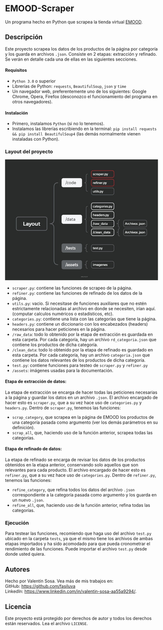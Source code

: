 # EMOOD-Scraper

Un programa hecho en Python que scrapea la tienda virtual [EMOOD](https://www.emoodmarket.com/). 

## Descripción

Este proyecto scrapea los datos de los productos de la página por categoría y los guarda en archivos `.json`. Consiste en 2 etapas: extracción y refinado. Se verán en detalle cada una de ellas en las siguientes secciones.

#### Requisitos

* `Python 3.0` o superior
* Librerías de Python: `requests`, `BeautifulSoup`, `json` y `time`
* Un navegador web, preferentemente uno de los siguientes: Google Chrome, Opera, Firefox (desconozco el funcionamiento del programa en otros navegadores).

#### Instalación

* Primero, instalamos `Python` (si no lo tenemos).
* Instalamos las librerías escribiendo en la terminal: `pip install requests && pip install BeautifulSoup4` (las demás normalmente vienen instaladas con Python).

### Layout del proyecto 

![Ubicación de los archivos en el directorio](https://github.com/fasiluva/EMOOD-Scrap/blob/main/assets/Layout.jpg)

* `scraper.py`: contiene las funciones de scrapeo de la página.
* `refiner.py`: contiene las funciones de refinado de los datos de la página.
* `utils.py`: vacio. Si necesitase de funciones auxiliares que no estén estrictamente relacionadas al archivo en donde se necesiten, irían aquí. (computar calculos numéricos o estadísticos, etc). 
* `categories.py`: contiene una lista con las categorías que tiene la página.
* `headers.py`: contiene un diccionario con los encabezados (headers) necesarios para hacer peticiones en la página.
* `/raw_data`: todo lo obtenido por la etapa de extracción es guardada en esta carpeta. Por cada categoría, hay un archivo `rd_categoria.json` que contiene los productos de dicha categoría.
* `/clean_data`: todo lo obtenido por la etapa de refinado es guardado en esta carpeta. Por cada categoría, hay un archivo `categoria.json` que contiene los datos relevantes de los productos de dicha categoría.
* `test.py`: contiene funciones para testeo de `scraper.py` y `refiner.py`
* `/assets`: imágenes usadas para la documentación. 

#### Etapa de extracción de datos: 

La etapa de extracción se encarga de hacer todas las peticiones necesarias a la página y guardar los datos en un archivo `.json`. El archivo encargado de hacer esto es `scraper.py`, que a su vez hace uso de `categories.py` y `headers.py`. Dentro de `scraper.py`, tenemos las funciones:

* `scrap_category`, que scrapea en la página de EMOOD los productos de una categoría pasada como argumento (ver los demás parámetros en su definición).
* `scrap_all`, que, haciendo uso de la función anterior, scrapea todas las categorías.

#### Etapa de refinado de datos:

La etapa de refinado se encarga de revisar los datos de los productos obtenidos en la etapa anterior, conservando solo aquellos que son relevantes para cada producto. El archivo encargado de hacer esto es `refiner.py`, que a su vez hace uso de `categories.py`. Dentro de `refiner.py`, tenemos las funciones: 

* `refine_category`, que refina todos los datos del archivo `.json` correspondiente a la categoría pasada como argumento y los guarda en un nuevo `.json`.
* `refine_all`, que, haciendo uso de la función anterior, refina todas las categorías.

### Ejecución

Para testear las funciones, recomiendo que haga uso del archivo `test.py` ubicado en la carpeta `tests`, ya que el mismo tiene los archivos de ambas etapas importados y ha sido acomodado para que pueda cronometrar el rendimiento de las funciones. Puede importar el archivo `test.py` desde donde usted quiera.

## Autores

Hecho por Valentín Sosa. Vea más de mis trabajos en: <br>
GitHub: https://github.com/fasiluva <br>
LinkedIn: https://www.linkedin.com/in/valentin-sosa-aa55a9294/.

## Licencia

Este proyecto está protegido por derechos de autor y todos los derechos están reservados. Lea el archivo `LICENSE`.
